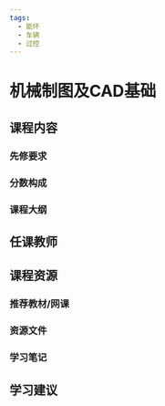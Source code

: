 ```yaml
---
tags:
  - 能环
  - 车辆
  - 过控
---
```


# 机械制图及CAD基础

## 课程内容

### 先修要求

### 分数构成

### 课程大纲

## 任课教师

## 课程资源

### 推荐教材/网课

### 资源文件

### 学习笔记

## 学习建议



